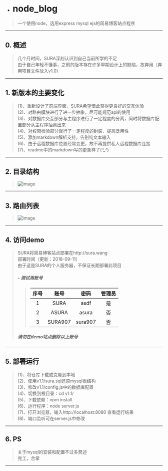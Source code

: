 - # node_blog
 > 一个使用node，选用express mysql ejs的简易博客站点程序
---
## 0. 概述
 > 几个月时间，SURA深刻认识到自己当前所学的不足</br>
 > 由于自己年轻不懂事，之前的版本存在许多早期设计上的缺陷，故弃用（弃用项目文件放入v1.0）
---
## 1. 新版本的主要变化
 > (1)、重新设计了前端界面，SURA希望借此获得更良好的交互体验</br>
 > (2)、对路由模块进行了进一步抽象，尽可能规范api的使用</br>
 > (3)、对数据库交互部分与主程序进行了一定程度的分离，同时将数据库配置部分从主程序抽离出来</br>
 > (4)、对权限检验部分就行了一定程度的封装，提高泛用性</br>
 > (5)、添加markdown解析支持，告别纯文本输入</br>
 > (6)、由于远程数据库位置经常变更，故不再提供私人远程数据库连接</br>
 > (7)、readme中的markdown写的更象样了(*^_^*)
---
## 2. 目录结构
 > ![image](https://github.com/SURA907/node_blog/raw/master/readme_img/v1.1/file_list.png)
---
## 3. 路由列表
 > ![image](https://github.com/SURA907/node_blog/raw/master/readme_img/v1.1/route_list.png)
---
## 4. 访问demo
 > SURA将简易博客站点部署在http://sura.wang</br>
 > 部署时间（更新：2018-09-11）</br>
 > 由于这是SURA的个人服务器，不保证长期部署此项目
 > ##### - 测试用账号
 >> 序号 | 账号    |密码     |管理员
 >> :--: | :-----: | :-----: | :----:
 >> 1    | SURA    | asdf    | 是
 >> 2    | ASURA   | asura   | 否
 >> 3    | SURA907 | sura907 | 否
 > ##### 请勿在demo站点删除以上账号
---
## 5. 部署运行
 > (1)、将仓库下载或克隆到本地</br>
 > (2)、使用v1.1/sura.sql还原mysql表结构</br>
 > (3)、修改v1.1/config.js中的数据库配置</br>
 > (4)、切换到根目录：cd v1.1/</br>
 > (5)、下载依赖：npm install</br>
 > (6)、运行程序：node server.js</br>
 > (7)、打开浏览器，输入http://localhost:8080 查看运行结果</br>
 > (8)、端口监听可在server.js中修改
---
## 6. PS
 > 关于mysql的安装和配置不过多赘述</br>
 > 完工，合掌
---